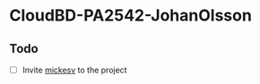 # CloudBD-PA2542-JohanOlsson

## Todo

 * [ ] Invite [mickesv](https://github.com/mickesv) to the project
 
